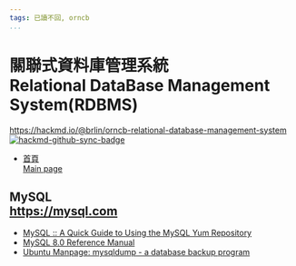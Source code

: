 ```yaml
---
tags: 已讀不回, orncb
...
```


# 關聯式資料庫管理系統<br>Relational DataBase Management System(RDBMS)

<https://hackmd.io/@brlin/orncb-relational-database-management-system><br>[![hackmd-github-sync-badge](https://hackmd.io/mSNUcRj5RIO3mUpRz0qmPA/badge)](https://hackmd.io/mSNUcRj5RIO3mUpRz0qmPA)

* [首頁<br>Main page](/mSNUcRj5RIO3mUpRz0qmPA)

## MySQL<br><https://mysql.com>
* [MySQL :: A Quick Guide to Using the MySQL Yum Repository](https://dev.mysql.com/doc/mysql-yum-repo-quick-guide)
* [MySQL 8.0 Reference Manual](/t1X--s8LS_GABwiITguo5w)
* [Ubuntu Manpage: mysqldump - a database backup program](/Hw52C9YhSNaMUTewWHf-LA)
